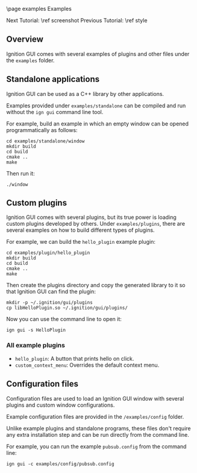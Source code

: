 \page examples Examples

Next Tutorial: \ref screenshot
Previous Tutorial: \ref style

## Overview

Ignition GUI comes with several examples of plugins and other files
under the `examples` folder.

## Standalone applications

Ignition GUI can be used as a C++ library by other applications.

Examples provided under `examples/standalone` can be compiled and run without
the `ign gui` command line tool.

For example, build an example in which an empty window can be opened
programmatically as follows:

    cd examples/standalone/window
    mkdir build
    cd build
    cmake ..
    make

Then run it:

    ./window

## Custom plugins

Ignition GUI comes with several plugins, but its true power is loading custom
plugins developed by others. Under `examples/plugins`, there are several
examples on how to build different types of plugins.

For example, we can build the `hello_plugin` example plugin:

    cd examples/plugin/hello_plugin
    mkdir build
    cd build
    cmake ..
    make

Then create the plugins directory and copy the generated library to it so that Ignition GUI can find the plugin:

    mkdir -p ~/.ignition/gui/plugins
    cp libHelloPlugin.so ~/.ignition/gui/plugins/

Now you can use the command line to open it:

    ign gui -s HelloPlugin

### All example plugins

* `hello_plugin`: A button that prints hello on click.
* `custom_context_menu`: Overrides the default context menu.

## Configuration files

Configuration files are used to load an Ignition GUI window with several
plugins and custom window configurations.

Example configuration files are provided in the `/examples/config` folder.

Unlike example plugins and standalone programs, these files don't require
any extra installation step and can be run directly from the command line.

For example, you can run the example `pubsub.config` from the command line:

    ign gui -c examples/config/pubsub.config
